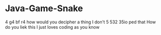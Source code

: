 # Java-Game-Snake
4
g4
bf
r4
how would you decipher a thing
I don't
5
532
35io
ped
that
How do you liek this
I just loves coding as you know
